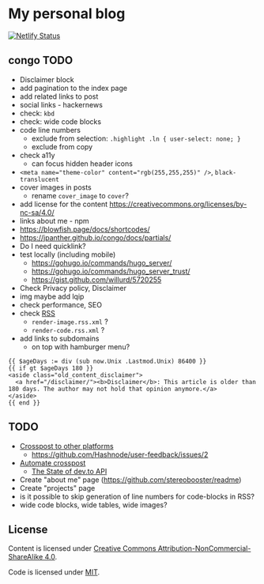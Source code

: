 # My personal blog

[![Netlify Status](https://api.netlify.com/api/v1/badges/1e0eb121-52b3-4f50-8a2a-6c75e96ff3ae/deploy-status)](https://app.netlify.com/sites/stereobooster/deploys)

## congo TODO

- Disclaimer block
- add pagination to the index page
- add related links to post
- social links - hackernews
- check: `kbd`
- check: wide code blocks
- code line numbers
  - exclude from selection: `.highlight .ln { user-select: none; }`
  - exclude from copy
- check a11y
  - can focus hidden header icons
- `<meta name="theme-color" content="rgb(255,255,255)" />`, `black-translucent`
- cover images in posts
  - rename `cover_image` to `cover`?
- add license for the content https://creativecommons.org/licenses/by-nc-sa/4.0/
- links about me - npm
- https://blowfish.page/docs/shortcodes/
- https://jpanther.github.io/congo/docs/partials/
- Do I need quicklink?
- test locally (including mobile)
  - https://gohugo.io/commands/hugo_server/
  - https://gohugo.io/commands/hugo_server_trust/
  - https://gist.github.com/willurd/5720255
- Check Privacy policy, Disclaimer
- img maybe add lqip
- check performance, SEO
- check [RSS](http://localhost:1313/index.xml)
  - `render-image.rss.xml` ?
  - `render-code.rss.xml` ?
- add links to subdomains
  - on top with hamburger menu?

```
{{ $ageDays := div (sub now.Unix .Lastmod.Unix) 86400 }}
{{ if gt $ageDays 180 }}
<aside class="old_content_disclaimer">
  <a href="/disclaimer/"><b>Disclaimer</b>: This article is older than 180 days. The author may not hold that opinion anymore.</a>
</aside>
{{ end }}
```

## TODO

- [Crosspost to other platforms](https://dev.to/maxkatz/where-to-publish-content-53ao)
  - https://github.com/Hashnode/user-feedback/issues/2
- [Automate crosspost](https://dev.to/maxime1992/manage-your-dev-to-blog-posts-from-a-git-repo-and-use-continuous-deployment-to-auto-publish-update-them-143j)
  - [The State of dev.to API](https://dev.to/alfredosalzillo/the-state-of-devto-v0-api-1o2)
- Create "about me" page (https://github.com/stereobooster/readme)
- Create "projects" page
- is it possible to skip generation of line numbers for code-blocks in RSS?
- wide code blocks, wide tables, wide images?

## License

Content is licensed under [Creative Commons Attribution-NonCommercial-ShareAlike 4.0](http://creativecommons.org/licenses/by-nc-sa/4.0/).

Code is licensed under [MIT](https://opensource.org/licenses/MIT).
